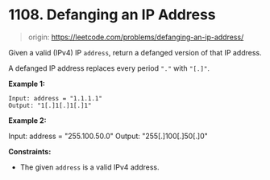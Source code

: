 # 1108. Defanging an IP Address

> origin: <https://leetcode.com/problems/defanging-an-ip-address/>

Given a valid (IPv4) IP `address`, return a defanged version of that IP address.

A defanged IP address replaces every period `"."` with `"[.]"`.

**Example 1:**

```text
Input: address = "1.1.1.1"
Output: "1[.]1[.]1[.]1"
```

**Example 2:**

Input: address = "255.100.50.0"
Output: "255[.]100[.]50[.]0"

**Constraints:**

* The given `address` is a valid IPv4 address.
